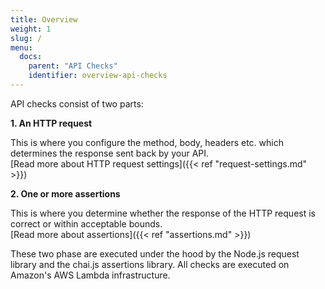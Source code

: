 ```yaml
---
title: Overview
weight: 1
slug: /
menu:
  docs:
    parent: "API Checks"
    identifier: overview-api-checks
---
```


API checks consist of two parts:

**1. An HTTP request** 

This is where you configure the method, body, headers etc. which determines the response sent back by your API.  
[Read more about HTTP request settings]({{< ref "request-settings.md" >}})

**2. One or more assertions** 

This is where you determine whether the response of the HTTP request is correct or within acceptable bounds.  
[Read more about assertions]({{< ref "assertions.md" >}})

These two phase are executed under the hood by the Node.js request library and the chai.js assertions library. All checks are executed on Amazon's AWS Lambda infrastructure.
